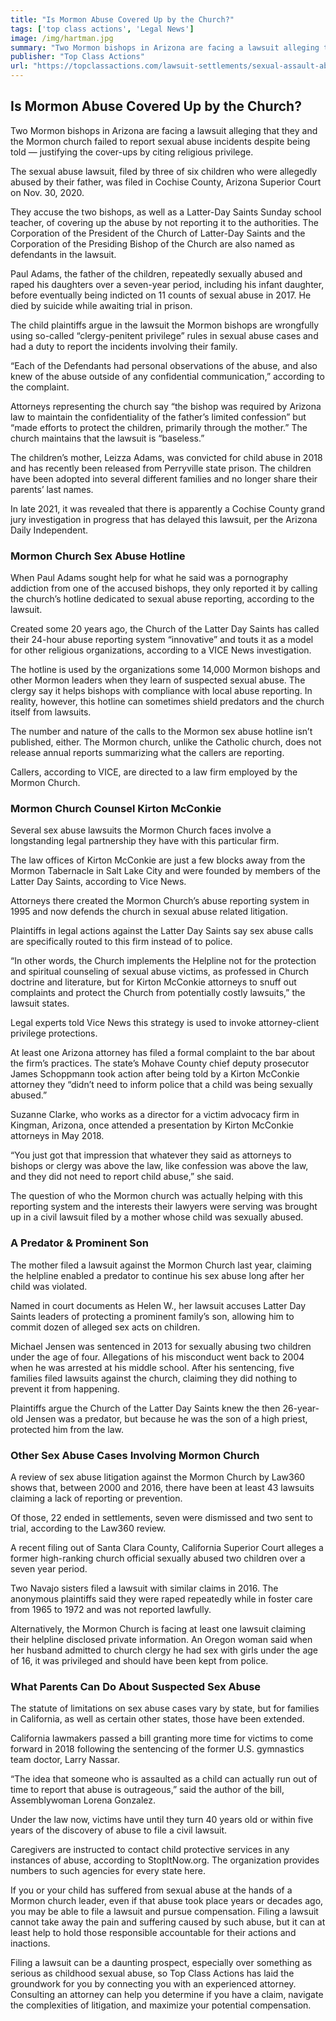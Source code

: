 ```yaml
---
title: "Is Mormon Abuse Covered Up by the Church?"
tags: ['top class actions', 'Legal News']
image: /img/hartman.jpg
summary: "Two Mormon bishops in Arizona are facing a lawsuit alleging that they and the Mormon church failed to report sexual abuse incidents despite being told — justifying the cover-ups by citing religious privilege."
publisher: "Top Class Actions"
url: "https://topclassactions.com/lawsuit-settlements/sexual-assault-abuse/is-mormon-abuse-covered-up-by-the-church/"
---
```

## Is Mormon Abuse Covered Up by the Church?

Two Mormon bishops in Arizona are facing a lawsuit alleging that they and the Mormon church failed to report sexual abuse incidents despite being told — justifying the cover-ups by citing religious privilege.

The sexual abuse lawsuit, filed by three of six children who were allegedly abused by their father, was filed in Cochise County, Arizona Superior Court on Nov. 30, 2020.

They accuse the two bishops, as well as a Latter-Day Saints Sunday school teacher, of covering up the abuse by not reporting it to the authorities. The Corporation of the President of the Church of Latter-Day Saints and the Corporation of the Presiding Bishop of the Church are also named as defendants in the lawsuit.

Paul Adams, the father of the children, repeatedly sexually abused and raped his daughters over a seven-year period, including his infant daughter, before eventually being indicted on 11 counts of sexual abuse in 2017. He died by suicide while awaiting trial in prison.

The child plaintiffs argue in the lawsuit the Mormon bishops are wrongfully using so-called “clergy-penitent privilege” rules in sexual abuse cases and had a duty to report the incidents involving their family.

“Each of the Defendants had personal observations of the abuse, and also knew of the abuse outside of any confidential communication,” according to the complaint.

Attorneys representing the church say “the bishop was required by Arizona law to maintain the confidentiality of the father’s limited confession” but “made efforts to protect the children, primarily through the mother.” The church maintains that the lawsuit is “baseless.”

The children’s mother, Leizza Adams, was convicted for child abuse in 2018 and has recently been released from Perryville state prison. The children have been adopted into several different families and no longer share their parents’ last names.

In late 2021, it was revealed that there is apparently a Cochise County grand jury investigation in progress that has delayed this lawsuit, per the Arizona Daily Independent.

### Mormon Church Sex Abuse Hotline

When Paul Adams sought help for what he said was a pornography addiction from one of the accused bishops, they only reported it by calling the church’s hotline dedicated to sexual abuse reporting, according to the lawsuit.

Created some 20 years ago, the Church of the Latter Day Saints has called their 24-hour abuse reporting system “innovative” and touts it as a model for other religious organizations, according to a VICE News investigation.

The hotline is used by the organizations some 14,000 Mormon bishops and other Mormon leaders when they learn of suspected sexual abuse.  The clergy say it helps bishops with compliance with local abuse reporting. In reality, however, this hotline can sometimes shield predators and the church itself from lawsuits.

The number and nature of the calls to the Mormon sex abuse hotline isn’t published, either. The Mormon church, unlike the Catholic church, does not release annual reports summarizing what the callers are reporting.

Callers, according to VICE, are directed to a law firm employed by the Mormon Church.

### Mormon Church Counsel Kirton McConkie

Several sex abuse lawsuits the Mormon Church faces involve a longstanding legal partnership they have with this particular firm.

The law offices of Kirton McConkie are just a few blocks away from the Mormon Tabernacle in Salt Lake City and were founded by members of the Latter Day Saints, according to Vice News.

Attorneys there created the Mormon Church’s abuse reporting system in 1995 and now defends the church in sexual abuse related litigation.

Plaintiffs in legal actions against the Latter Day Saints say sex abuse calls are specifically routed to this firm instead of to police.

“In other words, the Church implements the Helpline not for the protection and spiritual counseling of sexual abuse victims, as professed in Church doctrine and literature, but for Kirton McConkie attorneys to snuff out complaints and protect the Church from potentially costly lawsuits,” the lawsuit states.

Legal experts told Vice News this strategy is used to invoke attorney-client privilege protections.

At least one Arizona attorney has filed a formal complaint to the bar about the firm’s practices. The state’s Mohave County chief deputy prosecutor James Schoppmann took action after being told by a Kirton McConkie attorney they “didn’t need to inform police that a child was being sexually abused.”

Suzanne Clarke, who works as a director for a victim advocacy firm in Kingman, Arizona, once attended a presentation by Kirton McConkie attorneys in May 2018.

“You just got that impression that whatever they said as attorneys to bishops or clergy was above the law, like confession was above the law, and they did not need to report child abuse,” she said.

The question of who the Mormon church was actually helping with this reporting system and the interests their lawyers were serving was brought up in a civil lawsuit filed by a mother whose child was sexually abused.

### A Predator & Prominent Son

The mother filed a lawsuit against the Mormon Church last year, claiming the helpline enabled a predator to continue his sex abuse long after her child was violated.

Named in court documents as Helen W., her lawsuit accuses Latter Day Saints leaders of protecting a prominent family’s son, allowing him to commit dozen of alleged sex acts on children.

Michael Jensen was sentenced in 2013 for sexually abusing two children under the age of four. Allegations of his misconduct went back to 2004 when he was arrested at his middle school. After his sentencing, five families filed lawsuits against the church, claiming they did nothing to prevent it from happening.

Plaintiffs argue the Church of the Latter Day Saints knew the then 26-year-old Jensen was a predator, but because he was the son of a high priest, protected him from the law.

### Other Sex Abuse Cases Involving Mormon Church

A review of sex abuse litigation against the Mormon Church by Law360 shows that, between 2000 and 2016, there have been at least 43 lawsuits claiming a lack of reporting or prevention.

Of those, 22 ended in settlements, seven were dismissed and two sent to trial, according to the Law360 review.

A recent filing out of Santa Clara County, California Superior Court alleges a former high-ranking church official sexually abused two children over a seven year period.

Two Navajo sisters filed a lawsuit with similar claims in 2016. The anonymous plaintiffs said they were raped repeatedly while in foster care from 1965 to 1972 and was not reported lawfully.

Alternatively, the Mormon Church is facing at least one lawsuit claiming their helpline disclosed private information. An Oregon woman said when her husband admitted to church clergy he had sex with girls under the age of 16, it was privileged and should have been kept from police.

### What Parents Can Do About Suspected Sex Abuse

The statute of limitations on sex abuse cases vary by state, but for families in California, as well as certain other states, those have been extended.

California lawmakers passed a bill granting more time for victims to come forward in 2018 following the sentencing of the former U.S. gymnastics team doctor, Larry Nassar.

“The idea that someone who is assaulted as a child can actually run out of time to report that abuse is outrageous,” said the author of the bill, Assemblywoman Lorena Gonzalez.

Under the law now, victims have until they turn 40 years old or within five years of the discovery of abuse to file a civil lawsuit.

Caregivers are instructed to contact child protective services in any instances of abuse, according to StopItNow.org. The organization provides numbers to such agencies for every state here.

If you or your child has suffered from sexual abuse at the hands of a Mormon church leader, even if that abuse took place years or decades ago, you may be able to file a lawsuit and pursue compensation. Filing a lawsuit cannot take away the pain and suffering caused by such abuse, but it can at least help to hold those responsible accountable for their actions and inactions.

Filing a lawsuit can be a daunting prospect, especially over something as serious as childhood sexual abuse, so Top Class Actions has laid the groundwork for you by connecting you with an experienced attorney. Consulting an attorney can help you determine if you have a claim, navigate the complexities of litigation, and maximize your potential compensation.
